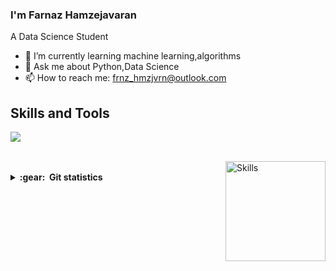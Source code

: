 ### I'm Farnaz Hamzejavaran
A Data Science Student




- 🌱 I’m currently learning machine learning,algorithms
- 💬 Ask me about Python,Data Science
- 📫 How to reach me: frnz_hmzjvrn@outlook.com
<!-- - 😄 Pronouns: ... -->
<!-- - 🤔 I’m looking for help with ... -->








<h2>Skills and Tools</h2>

<p align="left">
  <a href="https://skillicons.dev">
    <img src="https://skillicons.dev/icons?i=git,vscode,python,github,linux" />
  </a>
</p>
<br>

<img align='right' height='160' style="margin-left:20px" src='E/wallpaper/girl.gif' alt='Skills'>

<br>












<details close="true">
  <summary><b>:gear: &nbsp;Git statistics</b></summary>

 ![](./profile-3d-contrib/profile-night-view.svg)
 
  <div align="center">
  <img height="150px" src="https://github-readme-stats.vercel.app/api?username=FarFarHmzjvrn&show_icons=true&theme=highcontrast" />
  <img height="150px" src="https://github-readme-stats.vercel.app/api/top-langs/?username=FarFarHmzjvrn&hide=html&layout=compact&theme=highcontrast" />
 </div>
 
 
 </details>

